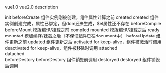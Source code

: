 vue1.0         vue2.0           description

init           beforeCreate     组件实例刚被创建，组件属性计算之前
created        created			组件实例创建完成，属性已绑定，但dom还未生成，$el属性还不存在
beforeCompile  beforeMount		模版编译/挂载之前
compiled	   mounted			模版编译/挂载之后
ready          mounted			模版编译/挂载之后（不保证组件已在document中）
			   beforeUpdate     组件更新之前
			   updated          组件更新之后
			   activated        for keep-alive，组件被激活时调用
			   deactivated      for keep-alive，组件被移除时调用
attached		
datached		
beforeDestory  beforeDestory    组件销毁前调用
destoryed      destoryed        组件销毁后调用